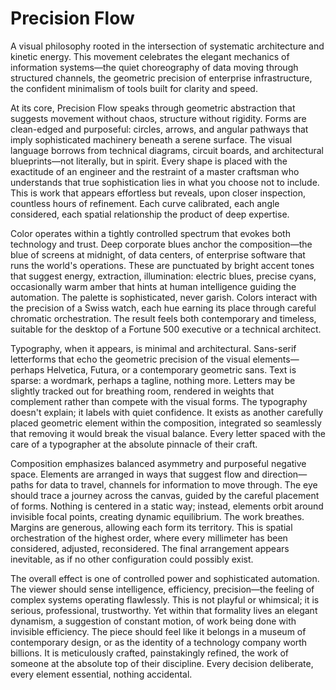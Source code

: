 # Precision Flow

A visual philosophy rooted in the intersection of systematic architecture and kinetic energy. This movement celebrates the elegant mechanics of information systems—the quiet choreography of data moving through structured channels, the geometric precision of enterprise infrastructure, the confident minimalism of tools built for clarity and speed.

At its core, Precision Flow speaks through geometric abstraction that suggests movement without chaos, structure without rigidity. Forms are clean-edged and purposeful: circles, arrows, and angular pathways that imply sophisticated machinery beneath a serene surface. The visual language borrows from technical diagrams, circuit boards, and architectural blueprints—not literally, but in spirit. Every shape is placed with the exactitude of an engineer and the restraint of a master craftsman who understands that true sophistication lies in what you choose not to include. This is work that appears effortless but reveals, upon closer inspection, countless hours of refinement. Each curve calibrated, each angle considered, each spatial relationship the product of deep expertise.

Color operates within a tightly controlled spectrum that evokes both technology and trust. Deep corporate blues anchor the composition—the blue of screens at midnight, of data centers, of enterprise software that runs the world's operations. These are punctuated by bright accent tones that suggest energy, extraction, illumination: electric blues, precise cyans, occasionally warm amber that hints at human intelligence guiding the automation. The palette is sophisticated, never garish. Colors interact with the precision of a Swiss watch, each hue earning its place through careful chromatic orchestration. The result feels both contemporary and timeless, suitable for the desktop of a Fortune 500 executive or a technical architect.

Typography, when it appears, is minimal and architectural. Sans-serif letterforms that echo the geometric precision of the visual elements—perhaps Helvetica, Futura, or a contemporary geometric sans. Text is sparse: a wordmark, perhaps a tagline, nothing more. Letters may be slightly tracked out for breathing room, rendered in weights that complement rather than compete with the visual forms. The typography doesn't explain; it labels with quiet confidence. It exists as another carefully placed geometric element within the composition, integrated so seamlessly that removing it would break the visual balance. Every letter spaced with the care of a typographer at the absolute pinnacle of their craft.

Composition emphasizes balanced asymmetry and purposeful negative space. Elements are arranged in ways that suggest flow and direction—paths for data to travel, channels for information to move through. The eye should trace a journey across the canvas, guided by the careful placement of forms. Nothing is centered in a static way; instead, elements orbit around invisible focal points, creating dynamic equilibrium. The work breathes. Margins are generous, allowing each form its territory. This is spatial orchestration of the highest order, where every millimeter has been considered, adjusted, reconsidered. The final arrangement appears inevitable, as if no other configuration could possibly exist.

The overall effect is one of controlled power and sophisticated automation. The viewer should sense intelligence, efficiency, precision—the feeling of complex systems operating flawlessly. This is not playful or whimsical; it is serious, professional, trustworthy. Yet within that formality lives an elegant dynamism, a suggestion of constant motion, of work being done with invisible efficiency. The piece should feel like it belongs in a museum of contemporary design, or as the identity of a technology company worth billions. It is meticulously crafted, painstakingly refined, the work of someone at the absolute top of their discipline. Every decision deliberate, every element essential, nothing accidental.
